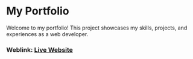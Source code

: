 # My Portfolio
Welcome to my portfolio! This project showcases my skills, projects, and experiences as a web developer.

### Weblink: [Live Website](https://aminemliha.github.io/mlihamohamedamine.github.io/)

